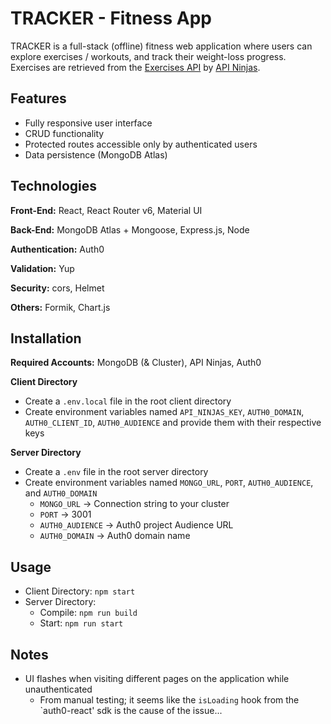 # TRACKER - Fitness App

TRACKER is a full-stack (offline) fitness web application where users can explore exercises / workouts, and track their weight-loss progress. Exercises are retrieved from the [Exercises API](https://api-ninjas.com/api/exercises) by [API Ninjas](https://api-ninjas.com/).

## Features
* Fully responsive user interface
* CRUD functionality
* Protected routes accessible only by authenticated users
* Data persistence (MongoDB Atlas)

## Technologies
**Front-End:** React, React Router v6, Material UI

**Back-End:** MongoDB Atlas + Mongoose, Express.js, Node

**Authentication:** Auth0

**Validation:** Yup

**Security:** cors, Helmet

**Others:** Formik, Chart.js

## Installation
**Required Accounts:** MongoDB (& Cluster), API Ninjas, Auth0

**Client Directory**
* Create a `.env.local` file in the root client directory
* Create environment variables named `API_NINJAS_KEY`, `AUTH0_DOMAIN`, `AUTH0_CLIENT_ID`, `AUTH0_AUDIENCE` and provide them with their respective keys

**Server Directory**
* Create a `.env` file in the root server directory
* Create environment variables named `MONGO_URL`, `PORT`, `AUTH0_AUDIENCE`, and `AUTH0_DOMAIN`
  * `MONGO_URL` -> Connection string to your cluster
  * `PORT` -> 3001
  * `AUTH0_AUDIENCE` -> Auth0 project Audience URL
  * `AUTH0_DOMAIN` -> Auth0 domain name

## Usage
* Client Directory: `npm start`
* Server Directory:
  * Compile: `npm run build`
  * Start: `npm run start`

## Notes
* UI flashes when visiting different pages on the application while unauthenticated
  * From manual testing; it seems like the `isLoading` hook from the `auth0-react' sdk is the cause of the issue...
